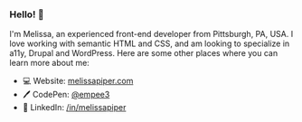 ### Hello! 👋

<!--
**empee3/empee3** is a ✨ _special_ ✨ repository because its `README.md` (this file) appears on your GitHub profile.

Here are some ideas to get you started:

- 🔭 I’m currently working on ...
- 🌱 I’m currently learning ...
- 👯 I’m looking to collaborate on ...
- 🤔 I’m looking for help with ...
- 💬 Ask me about ...
- 📫 How to reach me: ...
- 😄 Pronouns: ...
- ⚡ Fun fact: ...
-->

I'm Melissa, an experienced front-end developer from Pittsburgh, PA, USA. I love working with semantic HTML and CSS, and am looking to specialize in a11y, Drupal and WordPress. Here are some other places where you can learn more about me:

- 💻 Website: [melissapiper.com](https://melissapiper.com)
- 🖊️ CodePen: [@empee3](https://codepen.io/empee3)
- 💼 LinkedIn: [/in/melissapiper](https://www.linkedin.com/in/melissapiper/)


